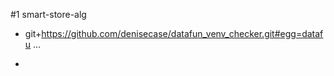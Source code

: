 #1 smart-store-alg
+ git+https://github.com/denisecase/datafun_venv_checker.git#egg=datafu ...   
+ ~~~~~~~~~~~~~~~~~~~~~~~~~~~~~~~~~~~~~~~~~~~~~~~~~~~~~~~~~~~~~~~~~~~~~     